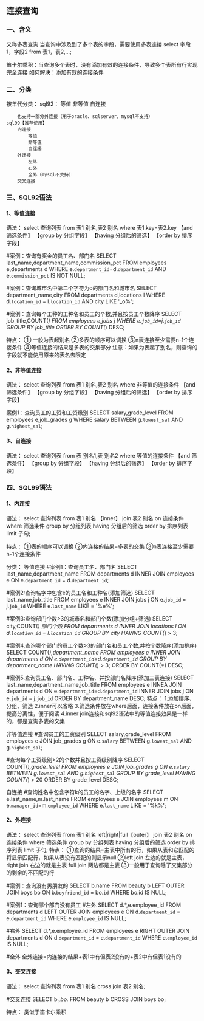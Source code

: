## 连接查询

### 一、含义

又称多表查询
当查询中涉及到了多个表的字段，需要使用多表连接
select 字段1，字段2
from 表1，表2,...;

笛卡尔乘积：当查询多个表时，没有添加有效的连接条件，导致多个表所有行实现完全连接
如何解决：添加有效的连接条件



### 二、分类

按年代分类：
	sql92：
		等值
		非等值
		自连接

		也支持一部分外连接（用于oracle、sqlserver，mysql不支持）
	sql99【推荐使用】
		内连接
			等值
			非等值
			自连接
		外连接
			左外
			右外
			全外（mysql不支持）
		交叉连接





### 三、SQL92语法

#### 1、等值连接

语法：
	select 查询列表
	from 表1 别名,表2 别名
	where 表1.key=表2.key
	【and 筛选条件】
	【group by 分组字段】
	【having 分组后的筛选】
	【order by 排序字段】

#案例：查询有奖金的员工名、部门名
SELECT last_name,department_name,commission_pct
FROM employees e,departments d
WHERE e.`department_id`=d.`department_id`
AND e.`commission_pct`  IS NOT NULL;

#案例：查询城市名中第二个字符为o的部门名和城市名
SELECT department_name,city
FROM departments d,locations l
WHERE d.`location_id` = l.`location_id`
AND city LIKE '_o%';

#案例：查询每个工种的工种名和员工的个数,并且按员工个数降序
SELECT job_title,COUNT(*)
FROM employees e,jobs j
WHERE e.`job_id`=j.`job_id`
GROUP BY job_title
ORDER BY COUNT(*) DESC;

特点：
	① 一般为表起别名
	②多表的顺序可以调换
	③n表连接至少需要n-1个连接条件
	④等值连接的结果是多表的交集部分
注意：如果为表起了别名，则查询的字段就不能使用原来的表名去限定

#### 2、非等值连接

语法：
	select 查询列表
	from 表1 别名,表2 别名
	where 非等值的连接条件
	【and 筛选条件】
	【group by 分组字段】
	【having 分组后的筛选】
	【order by 排序字段】

案例1：查询员工的工资和工资级别
SELECT salary,grade_level
FROM employees e,job_grades g
WHERE salary BETWEEN g.`lowest_sal` AND g.`highest_sal`;

#### 3、自连接

语法：
	select 查询列表
	from 表 别名1,表 别名2
	where 等值的连接条件
	【and 筛选条件】
	【group by 分组字段】
	【having 分组后的筛选】
	【order by 排序字段】

### 四、SQL99语法

#### 1、内连接

语法：
select 查询列表
from 表1 别名
【inner】 join 表2 别名 on 连接条件
where 筛选条件
group by 分组列表
having 分组后的筛选
order by 排序列表
limit 子句;

特点：
①表的顺序可以调换
②内连接的结果=多表的交集
③n表连接至少需要n-1个连接条件

分类：
等值连接
#案例1：查询员工名、部门名
SELECT last_name,department_name
FROM departments d
INNER JOIN employees e
ON e.`department_id` = d.`department_id`;

#案例2:查询名字中包含e的员工名和工种名(添加筛选)
SELECT last_name,job_title
FROM employees e
INNER JOIN jobs j
ON e.`job_id` = j.`job_id`
WHERE e.`last_name` LIKE = '%e%';

#案例3:查询部门个数>3的城市名和部门个数(添加分组+筛选)
SELECT city,COUNT(*) 部门个数
FROM departments d
INNER JOIN locations l
ON d.`location_id` = l.`location_id`
GROUP BY city
HAVING COUNT(*) > 3;

#案例4.查询哪个部门的员工个数>3的部门名和员工个数,并按个数降序(添加排序)
SELECT COUNT(*),department_name
FROM employees e
INNER JOIN departments d
ON e.`department_id`=d.`department_id`
GROUP BY department_name
HAVING COUNT(*) > 3;
ORDER BY COUNT(*) DESC;

#案例5.查询员工名、部门名、工种名、并按部门名降序(添加三表连接)
SELECT last_name,department_name,job_title
FROM employees e
INNEA JOIN departments d ON e.`department_id`=d.`department_id`
INNER JOIN jobs j ON e.`job_id` = j.`job_id`
ORDER BY department_name DESC;
特点：
1.添加排序、分组、筛选
2.inner可以省略
3.筛选条件放在where后面，连接条件放在on后面，提高分离性，便于阅读
4.inner join连接和sql92语法中的等值连接效果是一样的，都是查询多表的交集

非等值连接
#查询员工的工资级别
SELECT salary,grade_level
FROM employees e
JOIN job_grades g
ON e.`salary` BETWEEN g.`lowest_sal` AND g.`highest_sal`;

#查询每个工资级别>2的个数并且按工资级别降序
SELECT COUNT(*),grade_level
FROM employees e
JOIN job_grades g
ON e.`salary` BETWEEN g.`lowest_sal` AND g.`highest_sal`
GROUP BY grade_level
HAVING COUNT(*) > 20 
ORDER BY grade_level DESC;

自连接
#查询姓名中包含字符k的员工的名字、上级的名字
SELECT e.last_name,m.last_name
FROM employees e
JOIN employees m
ON e.`manager_id`=m.`employee_id`
WHERE e.`last_name` LIKE = '%k%';



#### 2、外连接

语法：
select 查询列表
from 表1 别名
left|right|full【outer】 join 表2 别名 on 连接条件
where 筛选条件
group by 分组列表
having 分组后的筛选
order by 排序列表
limit 子句;
特点：
①查询的结果=主表中所有的行，如果从表和它匹配的将显示匹配行，如果从表没有匹配的则显示null
②left join 左边的就是主表，right join 右边的就是主表
  full join 两边都是主表
③一般用于查询除了交集部分的剩余的不匹配的行

#案例：查询没有男朋友的
SELECT b.name
FROM beauty b
LEFT OUTER JOIN boys bo
ON b.`boyfriend_id` = bo.`id`
WHERE bo.id IS NULL;

#案例1：查询哪个部门没有员工
#左外
SELECT d.*,e.employee_id
FROM departments d
LEFT OUTER JOIN employees e
ON d.`department_id` = e.`department_id`
WHERE e.`employee_id` IS NULL;

#右外
SELECT d.*,e.employee_id
FROM employees e
RIGHT OUTER JOIN departments d
ON d.`department_id` = e.`department_id`
WHERE e.`employee_id` IS NULL;

#全外
全外连接=内连接的结果+表1中有但表2没有的+表2中有但表1没有的

#### 3、交叉连接

语法：
select 查询列表
from 表1 别名
cross join 表2 别名;

#交叉连接
SELECT b.*,bo.*
FROM beauty b
CROSS JOIN boys bo;

特点：
类似于笛卡尔乘积